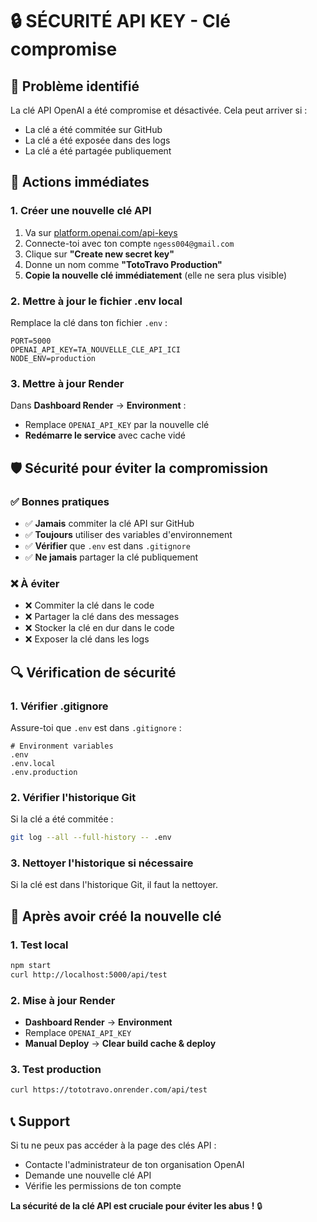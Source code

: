 # 🔒 SÉCURITÉ API KEY - Clé compromise

## 🚨 Problème identifié

La clé API OpenAI a été compromise et désactivée. Cela peut arriver si :
- La clé a été commitée sur GitHub
- La clé a été exposée dans des logs
- La clé a été partagée publiquement

## 🔧 Actions immédiates

### 1. Créer une nouvelle clé API
1. Va sur [platform.openai.com/api-keys](https://platform.openai.com/api-keys)
2. Connecte-toi avec ton compte `ngess004@gmail.com`
3. Clique sur **"Create new secret key"**
4. Donne un nom comme **"TotoTravo Production"**
5. **Copie la nouvelle clé immédiatement** (elle ne sera plus visible)

### 2. Mettre à jour le fichier .env local
Remplace la clé dans ton fichier `.env` :

```
PORT=5000
OPENAI_API_KEY=TA_NOUVELLE_CLE_API_ICI
NODE_ENV=production
```

### 3. Mettre à jour Render
Dans **Dashboard Render** → **Environment** :
- Remplace `OPENAI_API_KEY` par la nouvelle clé
- **Redémarre le service** avec cache vidé

## 🛡️ Sécurité pour éviter la compromission

### ✅ Bonnes pratiques
- ✅ **Jamais** commiter la clé API sur GitHub
- ✅ **Toujours** utiliser des variables d'environnement
- ✅ **Vérifier** que `.env` est dans `.gitignore`
- ✅ **Ne jamais** partager la clé publiquement

### ❌ À éviter
- ❌ Commiter la clé dans le code
- ❌ Partager la clé dans des messages
- ❌ Stocker la clé en dur dans le code
- ❌ Exposer la clé dans les logs

## 🔍 Vérification de sécurité

### 1. Vérifier .gitignore
Assure-toi que `.env` est dans `.gitignore` :

```
# Environment variables
.env
.env.local
.env.production
```

### 2. Vérifier l'historique Git
Si la clé a été commitée :
```bash
git log --all --full-history -- .env
```

### 3. Nettoyer l'historique si nécessaire
Si la clé est dans l'historique Git, il faut la nettoyer.

## 🚀 Après avoir créé la nouvelle clé

### 1. Test local
```bash
npm start
curl http://localhost:5000/api/test
```

### 2. Mise à jour Render
- **Dashboard Render** → **Environment**
- Remplace `OPENAI_API_KEY`
- **Manual Deploy** → **Clear build cache & deploy**

### 3. Test production
```bash
curl https://tototravo.onrender.com/api/test
```

## 📞 Support

Si tu ne peux pas accéder à la page des clés API :
- Contacte l'administrateur de ton organisation OpenAI
- Demande une nouvelle clé API
- Vérifie les permissions de ton compte

**La sécurité de la clé API est cruciale pour éviter les abus !** 🔒





